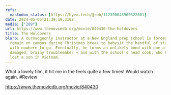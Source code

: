 ```yaml
---
refs:
  mastodon_status: [https://hyem.tech/@rob/112390645960322001]
date: 2024-05-05T21:39:19.310Z
media: ["289"]
url: https://www.themoviedb.org/movie/840430-the-holdovers
title: The Holdovers
blurb: A curmudgeonly instructor at a New England prep school is forced to
  remain on campus during Christmas break to babysit the handful of students
  with nowhere to go. Eventually, he forms an unlikely bond with one of them — a
  damaged, brainy troublemaker — and with the school’s head cook, who has just
  lost a son in Vietnam.
---
```


What a lovely film, it hit me in the feels quite a few times! Would watch again. #Review

https://www.themoviedb.org/movie/840430
